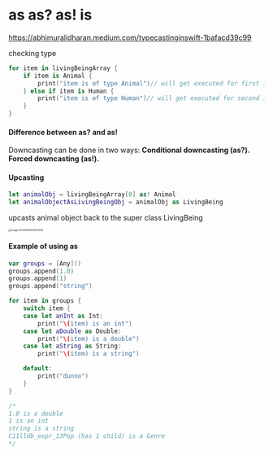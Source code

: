 # as as? as! is



https://abhimuralidharan.medium.com/typecastinginswift-1bafacd39c99



checking type

```swift
for item in livingBeingArray {
	if item is Animal {
		print("item is of type Animal")// will get executed for first item
	} else if item is Human {
		print("item is of type Human")// will get executed for second item
	}
}

```





#### Difference between as? and as!

Downcasting can be done in two ways:
**Conditional downcasting (as?).**
**Forced downcasting (as!).**



#### Upcasting

```swift
let animalObj = livingBeingArray[0] as! Animal
let animalObjectAsLivingBeingObj = animalObj as LivingBeing
```

upcasts animal object back to the super class LivingBeing



<img src="/Users/congle/Documents/Dev/ios-all-learnings/Images/image-20210608030933558.png" alt="image-20210608030933558" style="zoom:33%;" />

#### Example of using as

```swift
var groups = [Any]()
groups.append(1.0)
groups.append(1)
groups.append("string")

for item in groups {
    switch item {
    case let anInt as Int:
        print("\(item) is an int")
    case let aDouble as Double:
        print("\(item) is a double")
    case let aString as String:
        print("\(item) is a string")

    default:
        print("dunno")
    }
}

/*
1.0 is a double
1 is an int
string is a string
C11lldb_expr_13Pop (has 1 child) is a Genre
*/

```

